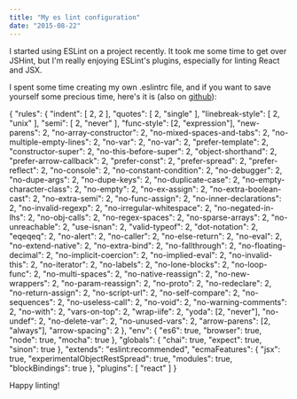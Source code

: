 ```yaml
---
title: "My es lint configuration"
date: "2015-08-22"
---
```


I started using ESLint on a project recently. It took me some time to get over JSHint, but I'm really enjoying ESLint's plugins, especially for linting React and JSX.

I spent some time creating my own .eslintrc file, and if you want to save yourself some precious time, here's it is (also on [github](https://gist.github.com/imcnally/fb778a5d18f68e15e239)):

{
    "rules": {
        "indent": \[
            2, 2
        \],
        "quotes": \[
            2,
            "single"
        \],
        "linebreak-style": \[
            2,
            "unix"
        \],
        "semi": \[
            2,
            "never"
        \],
        "func-style": \[2, "expression"\],
        "new-parens": 2,
        "no-array-constructor": 2,
        "no-mixed-spaces-and-tabs": 2,
        "no-multiple-empty-lines": 2,
        "no-var": 2,
        "no-var": 2,
        "prefer-template": 2,
        "constructor-super": 2,
        "no-this-before-super": 2,
        "object-shorthand": 2,
        "prefer-arrow-callback": 2,
        "prefer-const": 2,
        "prefer-spread": 2,
        "prefer-reflect": 2,
        "no-console": 2,
        "no-constant-condition": 2,
        "no-debugger": 2,
        "no-dupe-args": 2,
        "no-dupe-keys": 2,
        "no-duplicate-case": 2,
        "no-empty-character-class": 2,
        "no-empty": 2,
        "no-ex-assign": 2,
        "no-extra-boolean-cast": 2,
        "no-extra-semi": 2,
        "no-func-assign": 2,
        "no-inner-declarations": 2,
        "no-invalid-regexp": 2,
        "no-irregular-whitespace": 2,
        "no-negated-in-lhs": 2,
        "no-obj-calls": 2,
        "no-regex-spaces": 2,
        "no-sparse-arrays": 2,
        "no-unreachable": 2,
        "use-isnan": 2,
        "valid-typeof": 2,
        "dot-notation": 2,
        "eqeqeq": 2,
        "no-alert": 2,
        "no-caller": 2,
        "no-else-return": 2,
        "no-eval": 2,
        "no-extend-native": 2,
        "no-extra-bind": 2,
        "no-fallthrough": 2,
        "no-floating-decimal": 2,
        "no-implicit-coercion": 2,
        "no-implied-eval": 2,
        "no-invalid-this": 2,
        "no-iterator": 2,
        "no-labels": 2,
        "no-lone-blocks": 2,
        "no-loop-func": 2,
        "no-multi-spaces": 2,
        "no-native-reassign": 2,
        "no-new-wrappers": 2,
        "no-param-reassign": 2,
        "no-proto": 2,
        "no-redeclare": 2,
        "no-return-assign": 2,
        "no-script-url": 2,
        "no-self-compare": 2,
        "no-sequences": 2,
        "no-useless-call": 2,
        "no-void": 2,
        "no-warning-comments": 2,
        "no-with": 2,
        "vars-on-top": 2,
        "wrap-iife": 2,
        "yoda": \[2, "never"\],
        "no-undef": 2,
        "no-delete-var": 2,
        "no-unused-vars": 2,
        "arrow-parens": \[2, "always"\],
        "arrow-spacing": 2
    },
    "env": {
        "es6": true,
        "browser": true,
        "node": true,
        "mocha": true
    },
    "globals": {
        "chai": true,
        "expect": true,
        "sinon": true
    },
    "extends": "eslint:recommended",
    "ecmaFeatures": {
        "jsx": true,
        "experimentalObjectRestSpread": true,
        "modules": true,
        "blockBindings": true
    },
    "plugins": \[
        "react"
    \]
}

Happy linting!
